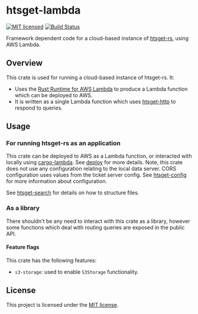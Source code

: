 # htsget-lambda

[![MIT licensed][mit-badge]][mit-url]
[![Build Status][actions-badge]][actions-url]

[mit-badge]: https://img.shields.io/badge/license-MIT-blue.svg
[mit-url]: https://github.com/umccr/htsget-rs/blob/main/LICENSE
[actions-badge]: https://github.com/umccr/htsget-rs/actions/workflows/action.yml/badge.svg
[actions-url]: https://github.com/umccr/htsget-rs/actions?query=workflow%3Atests+branch%3Amain

Framework dependent code for a cloud-based instance of [htsget-rs], using AWS Lambda.

[htsget-rs]: https://github.com/umccr/htsget-rs

## Overview

This crate is used for running a cloud-based instance of htsget-rs. It:
* Uses the [Rust Runtime for AWS Lambda][aws-lambda-rust-runtime] to produce a Lambda function which can be deployed to AWS.
* It is written as a single Lambda function which uses [htsget-http] to respond to queries.

[aws-lambda-rust-runtime]: https://github.com/awslabs/aws-lambda-rust-runtime
[htsget-http]: ../htsget-http

## Usage

### For running htsget-rs as an application

This crate can be deployed to AWS as a Lambda function, or interacted with locally using [cargo-lambda]. See [deploy] 
for more details. Note, this crate does not use any configuration relating to the local data server. CORS configuration
uses values from the ticket server config. See [htsget-config] for more information about configuration.

See [htsget-search] for details on how to structure files.

[cargo-lambda]: https://github.com/cargo-lambda/cargo-lambda
[deploy]: ../deploy
[htsget-search]: ../htsget-search
[htsget-config]: ../htsget-config

### As a library

There shouldn't be any need to interact with this crate as a library, however some functions which deal with
routing queries are exposed in the public API.

#### Feature flags

This crate has the following features:
* `s3-storage`: used to enable `S3Storage` functionality.

## License

This project is licensed under the [MIT license][license].

[license]: LICENSE